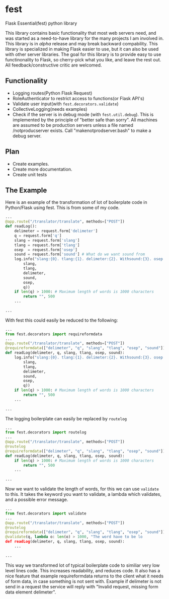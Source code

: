 fest
====

Flask Essential(fest) python library

This library contains basic functionality that most web servers need, and was started as a need-to-have library for the many projects I am involved in. This library is in *alpha* release and may break backward compability. This library is specialized in making Flask easier to use, but it can also be used with other server libraries. The goal for this library is to provide easy to use functinonality to Flask, so cherry-pick what you like, and leave the rest out. All feedback/constructive critic are welcomed.

Functionality
-------------
* Logging routes(Python Flask Request)
* RoleAuthenticator to restrict access to functions(or Flask API's)
* Validate user input(with `fest.decorators.validate`)
* CollectiveLogging(needs examples)
* Check if the server is in debug mode (with `fest.util.debug`). This is implemented by the principle of "better safe than sorry". All machines are assumed to be production servers unless a file named /notproducserver exists. Call "makenotprodserver.bash" to make a debug server.


Plan
----

* Create examples.
* Create more documentation.
* Create unit tests


The Example
-----------

Here is an example of the transformation of lot of boilerplate code in Python/Flask using fest. This is from some of my code.

```python
...
@app.route("/translator/translate", methods=["POST"])
def readLog():
    delimeter = request.form['delimeter']
    q = request.form['q']
    slang = request.form['slang']
    tlang = request.form['tlang']
    osep  = request.form['osep']
    sound = request.form['sound'] # What do we want sound from
    log.info("slang:{0}. tlang:{1}. delimeter:{2}. Withsound:{3}. osep:{4}.words:{2}".format(
        slang,
        tlang,
        delimeter,
        sound,
        osep,
        q))
    if len(q) > 1000: # Maximum length of words is 1000 characters
        return "", 500
    ...
    
...
```
With fest this could easily be reduced to the following:

```python
...
from fest.decorators import requireformdata
...
@app.route("/translator/translate", methods=["POST"])
@requireformdata(["delimeter", "q", "slang", "tlang", "osep", "sound"])
def readLog(delimeter, q, slang, tlang, osep, sound):
    log.info("slang:{0}. tlang:{1}. delimeter:{2}. Withsound:{3}. osep:{4}.words:{2}".format(
        slang,
        tlang,
        delimeter,
        sound,
        osep,
        q))
    if len(q) > 1000: # Maximum length of words is 1000 characters
        return "", 500
    ...
    
...
```

The logging boilerplate can easily be replaced by `routelog`

```python
...
from fest.decorators import routelog
...
@app.route("/translator/translate", methods=["POST"])
@routelog
@requireformdata(["delimeter", "q", "slang", "tlang", "osep", "sound"])
def readLog(delimeter, q, slang, tlang, osep, sound):
    if len(q) > 1000: # Maximum length of words is 1000 characters
        return "", 500
    ...
    
...
```

Now we want to validate the length of words, for this we can use `validate` to this. It takes the keyword you want to validate, a lambda which validates, and a possible error message.

```python
...
from fest.decorators import validate
...
@app.route("/translator/translate", methods=["POST"])
@routelog
@requireformdata(["delimeter", "q", "slang", "tlang", "osep", "sound"])
@validate(q, lambda o: len(o) > 1000, "The word have to be lo
def readLog(delimeter, q, slang, tlang, osep, sound):
    ...
    
...
```

This way we transformed lot of typical boilerplate code to similiar very low level lines code. This increases readability, and reduces code. It also has a nice feature that example requireformdata returns to the client what it needs of form data, in case something is not sent with. Example if delimeter is not send in a request the service will reply with "Invalid request, missing form data element delimeter".
